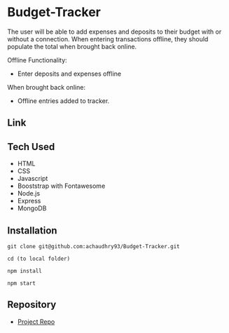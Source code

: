 # Budget-Tracker

The user will be able to add expenses and deposits to their budget with or without a connection. When entering transactions offline, they should populate the total when brought back online.

Offline Functionality:

  * Enter deposits and expenses offline

When brought back online:

  * Offline entries added to tracker.
## Link


## Tech Used
- HTML
- CSS
- Javascript
- Booststrap with Fontawesome
- Node.js
- Express
- MongoDB

## Installation
```
git clone git@github.com:achaudhry93/Budget-Tracker.git

cd (to local folder)

npm install

npm start
```
## Repository

  - [Project Repo](https://github.com/achaudhry93/Budget-Tracker)